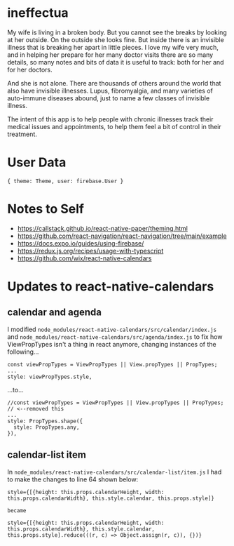 # ineffectua

My wife is living in a broken body. But you cannot see the breaks by looking at her outside. On the outside she looks fine. But inside there is an invisible illness that is breaking her apart in little pieces. I love my wife very much, and in helping her prepare for her many doctor visits there are so many details, so many notes and bits of data it is useful to track: both for her and for her doctors.

And she is not alone. There are thousands of others around the world that also have invisible illnesses. Lupus, fibromyalgia, and many varieties of auto-immune diseases abound, just to name a few classes of invisible illness.

The intent of this app is to help people with chronic illnesses track their medical issues and appointments, to help them feel a bit of control in their treatment.

# User Data

``{
  theme: Theme,
  user: firebase.User
}``

# Notes to Self

* https://callstack.github.io/react-native-paper/theming.html
* https://github.com/react-navigation/react-navigation/tree/main/example
* https://docs.expo.io/guides/using-firebase/
* https://redux.js.org/recipes/usage-with-typescript
* https://github.com/wix/react-native-calendars

# Updates to react-native-calendars

## calendar and agenda

I modified `node_modules/react-native-calendars/src/calendar/index.js` and `node_modules/react-native-calendars/src/agenda/index.js` to fix how ViewPropTypes isn't a thing in react anymore, changing instances of the following...

```
const viewPropTypes = ViewPropTypes || View.propTypes || PropTypes;
...
style: viewPropTypes.style,
```

...to...

```
//const viewPropTypes = ViewPropTypes || View.propTypes || PropTypes; // <--removed this
...
style: PropTypes.shape({
  style: PropTypes.any,
}),
```

## calendar-list item

In `node_modules/react-native-calendars/src/calendar-list/item.js` I had to make the changes to line 64 shown below:
```
style={[{height: this.props.calendarHeight, width: this.props.calendarWidth}, this.style.calendar, this.props.style]}

became

style={[{height: this.props.calendarHeight, width: this.props.calendarWidth}, this.style.calendar, this.props.style].reduce(((r, c) => Object.assign(r, c)), {})}
```